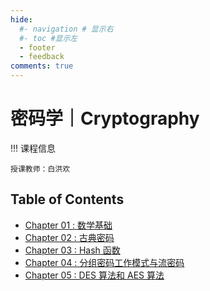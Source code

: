 ```yaml
---
hide:
  #- navigation # 显示右
  #- toc #显示左
  - footer
  - feedback
comments: true
--- 
```


# 密码学｜Cryptography

!!! 课程信息

	授课教师：白洪欢

## Table of Contents

- [Chapter 01 : 数学基础](Chapter%201/)
- [Chapter 02 : 古典密码](Chapter%202/)
- [Chapter 03 : Hash 函数](Chapter%203/)
- [Chapter 04 : 分组密码工作模式与流密码](Chapter%204/)
- [Chapter 05 : DES 算法和 AES 算法](Chapter%205/)
